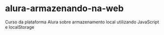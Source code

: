 # alura-armazenando-na-web
Curso da plataforma Alura sobre armazenamento local utilizando JavaScript e localStorage